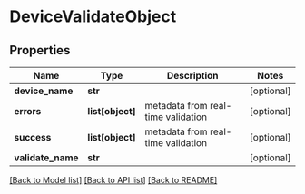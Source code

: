 # DeviceValidateObject

## Properties
Name | Type | Description | Notes
------------ | ------------- | ------------- | -------------
**device_name** | **str** |  | [optional] 
**errors** | **list[object]** | metadata from real-time validation | [optional] 
**success** | **list[object]** | metadata from real-time validation | [optional] 
**validate_name** | **str** |  | [optional] 

[[Back to Model list]](../README.md#documentation-for-models) [[Back to API list]](../README.md#documentation-for-api-endpoints) [[Back to README]](../README.md)


